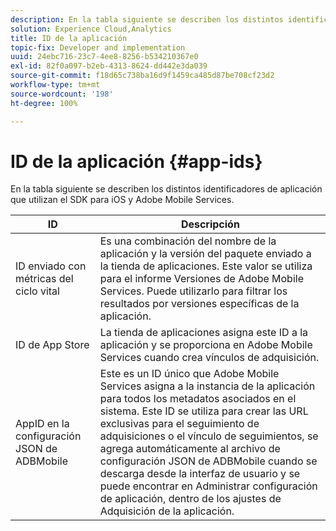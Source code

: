 ```yaml
---
description: En la tabla siguiente se describen los distintos identificadores de aplicación que utilizan el SDK para iOS y Adobe Mobile Services.
solution: Experience Cloud,Analytics
title: ID de la aplicación
topic-fix: Developer and implementation
uuid: 24ebc716-23c7-4ee8-8256-b534210367e0
exl-id: 82f0a097-b2eb-4313-8624-dd442e3da039
source-git-commit: f18d65c738ba16d9f1459ca485d87be708cf23d2
workflow-type: tm+mt
source-wordcount: '198'
ht-degree: 100%

---
```


# ID de la aplicación {#app-ids}

En la tabla siguiente se describen los distintos identificadores de aplicación que utilizan el SDK para iOS y Adobe Mobile Services.

| ID | Descripción |
|--- |--- |
| ID enviado con métricas del ciclo vital | Es una combinación del nombre de la aplicación y la versión del paquete enviado a la tienda de aplicaciones.  Este valor se utiliza para el informe Versiones de Adobe Mobile Services. Puede utilizarlo para filtrar los resultados por versiones específicas de la aplicación. |
| ID de App Store | La tienda de aplicaciones asigna este ID a la aplicación y se proporciona en Adobe Mobile Services cuando crea vínculos de adquisición. |
| AppID en la configuración JSON de ADBMobile | Este es un ID único que Adobe Mobile Services asigna a la instancia de la aplicación para todos los metadatos asociados en el sistema.  Este ID se utiliza para crear las URL exclusivas para el seguimiento de adquisiciones o el vínculo de seguimientos, se agrega automáticamente al archivo de configuración JSON de ADBMobile cuando se descarga desde la interfaz de usuario y se puede encontrar en Administrar configuración de aplicación, dentro de los ajustes de Adquisición de la aplicación. |

